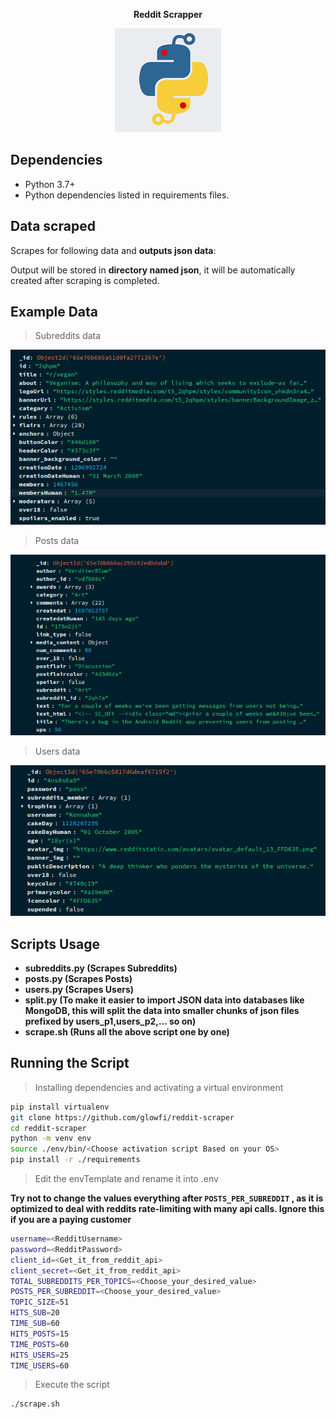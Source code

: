 <p align="center">
<b>Reddit Scrapper</b>
</p>

<p align="center">
<img src="./logo.png"/>
</p>

## Dependencies

-   Python 3.7+
-   Python dependencies listed in requirements files.

## Data scraped

Scrapes for following data and **outputs json data**:

Output will be stored in **directory named json**, it will be automatically
created after scraping is completed.

## Example Data

> Subreddits data

![Subreddits](./subreddits.png)

> Posts data

![Posts](./posts.png)

> Users data

![Users](./users.png)

## Scripts Usage

-   **subreddits.py (Scrapes Subreddits)**
-   **posts.py (Scrapes Posts)**
-   **users.py (Scrapes Users)**
-   **split.py (To make it easier to import JSON data into databases like MongoDB, this will split the data into smaller chunks of json files prefixed by users_p1,users_p2,... so on)**
-   **scrape.sh (Runs all the above script one by one)**

## Running the Script

> Installing dependencies and activating a virtual environment

```sh
pip install virtualenv
git clone https://github.com/glowfi/reddit-scraper
cd reddit-scraper
python -m venv env
source ./env/bin/<Choose activation script Based on your OS>
pip install -r ./requirements
```

> Edit the envTemplate and rename it into .env

**Try not to change the values everything after `POSTS_PER_SUBREDDIT` , as it is
optimized to deal with reddits rate-limiting with many api calls.
Ignore this if you are a paying customer**

```sh
username=<RedditUsername>
password=<RedditPassword>
client_id=<Get_it_from_reddit_api>
client_secret=<Get_it_from_reddit_api>
TOTAL_SUBREDDITS_PER_TOPICS=<Choose_your_desired_value>
POSTS_PER_SUBREDDIT=<Choose_your_desired_value>
TOPIC_SIZE=51
HITS_SUB=20
TIME_SUB=60
HITS_POSTS=15
TIME_POSTS=60
HITS_USERS=25
TIME_USERS=60
```

> Execute the script

```sh
./scrape.sh
```
